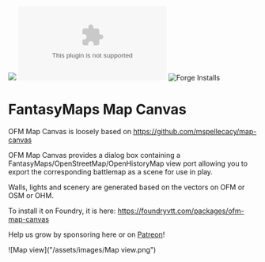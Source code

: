 ![](https://img.shields.io/badge/Foundry-v0.9.0-informational)
![Latest Release Download Count](https://img.shields.io/github/downloads/openfantasymap/ofm-map-canvas/latest/module.zip)
![Forge Installs](https://img.shields.io/badge/dynamic/json?label=Forge%20Installs&query=package.installs&suffix=%25&url=https%3A%2F%2Fforge-vtt.com%2Fapi%2Fbazaar%2Fpackage%2Fofm-map-canvas&colorB=4aa94a)



# FantasyMaps Map Canvas

OFM Map Canvas is loosely based on https://github.com/mspellecacy/map-canvas 

OFM Map Canvas provides a dialog box containing a FantasyMaps/OpenStreetMap/OpenHistoryMap view port allowing you to export the corresponding battlemap as a scene for use in play. 

Walls, lights and scenery are generated based on the vectors on OFM or OSM or OHM.

To install it on Foundry, it is here: https://foundryvtt.com/packages/ofm-map-canvas

Help us grow by sponsoring here or on [Patreon](https://www.patreon.com/openfantasymap)!

![Map view]("/assets/images/Map view.png")
